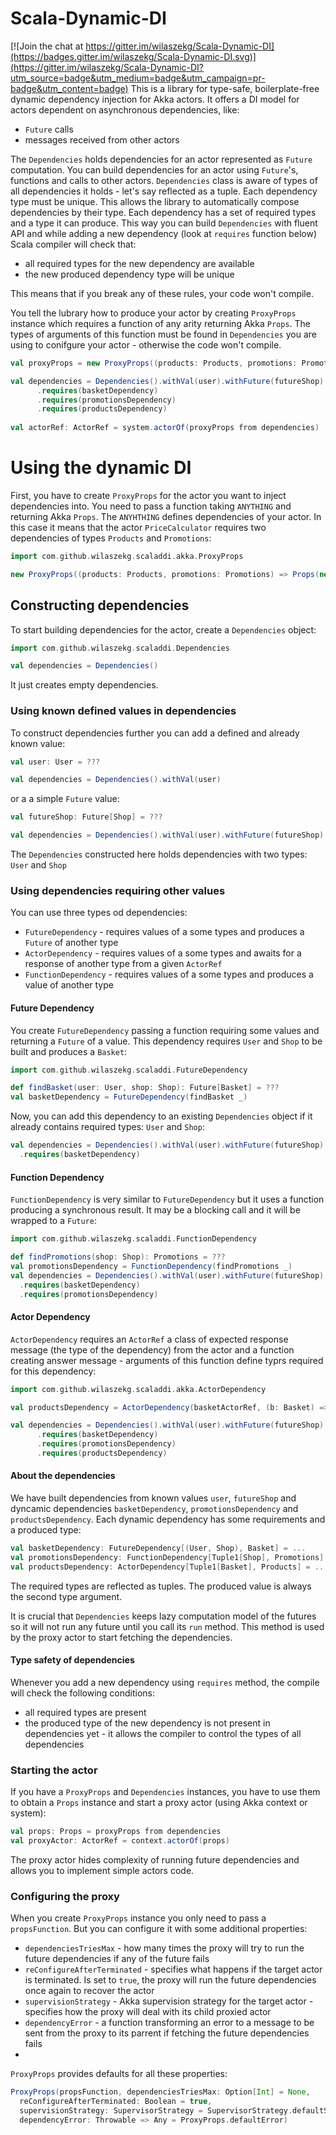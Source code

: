# Scala-Dynamic-DI

[![Join the chat at https://gitter.im/wilaszekg/Scala-Dynamic-DI](https://badges.gitter.im/wilaszekg/Scala-Dynamic-DI.svg)](https://gitter.im/wilaszekg/Scala-Dynamic-DI?utm_source=badge&utm_medium=badge&utm_campaign=pr-badge&utm_content=badge)
This is a library for type-safe, boilerplate-free dynamic dependency injection for Akka actors. It offers a DI model for actors dependent on asynchronous dependencies, like:
* `Future` calls
* messages received from other actors

The `Dependencies` holds dependencies for an actor represented as `Future` computation. You can build dependencies for an actor using `Future`'s, functions and calls to other actors. `Dependencies` class is aware of types of all dependencies it holds - let's say reflected as a tuple. Each dependency type must be unique. This allows the library to automatically compose dependencies by their type. Each dependency has a set of required types and a type it can produce. This way you can build `Dependencies` with fluent API and while adding a new dependency (look at `requires` function below) Scala compiler will check that:
* all required types for the new dependency are available
* the new produced dependency type will be unique

This means that if you break any of these rules, your code won't compile.

You tell the lubrary how to produce your actor by creating `ProxyProps` instance which requires a function of any arity returning Akka `Props`. The types of arguments of this function must be found in `Dependencies` you are using to conifgure your actor - otherwise the code won't compile.

```scala
val proxyProps = new ProxyProps((products: Products, promotions: Promotions) => Props(new PriceCalculator(products, promotions)))

val dependencies = Dependencies().withVal(user).withFuture(futureShop)
      .requires(basketDependency)
      .requires(promotionsDependency)
      .requires(productsDependency)
      
val actorRef: ActorRef = system.actorOf(proxyProps from dependencies)
```

# Using the dynamic DI

First, you have to create `ProxyProps` for the actor you want to inject dependencies into. You need to pass a function taking `ANYTHING` and returning Akka `Props`. The `ANYHTHING` defines dependencies of your actor. In this case it means that the actor `PriceCalculator` requires two dependencies of types `Products` and `Promotions`:
```scala
import com.github.wilaszekg.scaladdi.akka.ProxyProps

new ProxyProps((products: Products, promotions: Promotions) => Props(new PriceCalculator(products, promotions)))
```

## Constructing dependencies
To start building dependencies for the actor, create a `Dependencies` object:
```scala
import com.github.wilaszekg.scaladdi.Dependencies

val dependencies = Dependencies()
```
It just creates empty dependencies.

### Using known defined values in dependencies
To construct dependencies further you can add a defined and already known value:
```scala
val user: User = ???

val dependencies = Dependencies().withVal(user)
```
or a a simple `Future` value:
```scala
val futureShop: Future[Shop] = ???

val dependencies = Dependencies().withVal(user).withFuture(futureShop)
```
The `Dependencies` constructed here holds dependencies with two types: `User` and `Shop`

### Using dependencies requiring other values
You can use three types od dependencies:
* `FutureDependency` - requires values of a some types and produces a `Future` of another type 
* `ActorDependency` - requires values of a some types and awaits for a response of another type from a given `ActorRef` 
* `FunctionDependency` - requires values of a some types and produces a value of another type 

#### Future Dependency
You create `FutureDependency` passing a function requiring some values and returning a `Future` of a value. This dependency requires `User` and `Shop` to be built and produces a `Basket`:

```scala
import com.github.wilaszekg.scaladdi.FutureDependency

def findBasket(user: User, shop: Shop): Future[Basket] = ???
val basketDependency = FutureDependency(findBasket _)
```
Now, you can add this dependency to an existing `Dependencies` object if it already contains required types: `User` and `Shop`:
```scala
val dependencies = Dependencies().withVal(user).withFuture(futureShop)
  .requires(basketDependency)
```

#### Function Dependency
`FunctionDependency` is very similar to `FutureDependency` but it uses a function producing a synchronous result. It may be a blocking call and it will be wrapped to a `Future`:
```scala
import com.github.wilaszekg.scaladdi.FunctionDependency

def findPromotions(shop: Shop): Promotions = ???
val promotionsDependency = FunctionDependency(findPromotions _)
val dependencies = Dependencies().withVal(user).withFuture(futureShop)
  .requires(basketDependency)
  .requires(promotionsDependency)
```

#### Actor Dependency
`ActorDependency` requires an `ActorRef` a class of expected response message (the type of the dependency) from the actor and a function creating answer message - arguments of this function define typrs required for this dependency:
```scala
import com.github.wilaszekg.scaladdi.akka.ActorDependency

val productsDependency = ActorDependency(basketActorRef, (b: Basket) => AskForProducts(b), classOf[Products])

val dependencies = Dependencies().withVal(user).withFuture(futureShop)
      .requires(basketDependency)
      .requires(promotionsDependency)
      .requires(productsDependency)
```

#### About the dependencies
We have built dependencies from known values `user`, `futureShop` and dyncamic dependencies `basketDependency`, `promotionsDependency` and `productsDependency`. Each dynamic dependency has some requirements and a produced type:
```scala
val basketDependency: FutureDependency[(User, Shop), Basket] = ...
val promotionsDependency: FunctionDependency[Tuple1[Shop], Promotions] = ...
val productsDependency: ActorDependency[Tuple1[Basket], Products] = ...
```
The required types are reflected as tuples. The produced value is always the second type argument.

It is crucial that `Dependencies` keeps lazy computation model of the futures so it will not run any future until you call its `run` method. This method is used by the proxy actor to start fetching the dependencies.

#### Type safety of dependencies
Whenever you add a new dependency using `requires` method, the compile will check the following conditions:
* all required types are present
* the produced type of the new dependency is not present in dependencies yet - it allows the compiler to control the types of all dependencies

### Starting the actor
If you have a `ProxyProps` and `Dependencies` instances, you have to use them to obtain a `Props` instance and start a proxy actor (using Akka context or system):
```scala
val props: Props = proxyProps from dependencies
val proxyActor: ActorRef = context.actorOf(props)
```

The proxy actor hides complexity of running future dependencies and allows you to implement simple actors code.

### Configuring the proxy
When you create `ProxyProps` instance you only need to pass a `propsFunction`. But you can configure it with some additional properties:
* `dependenciesTriesMax` - how many times the proxy will try to run the future dependencies if any of the future fails
* `reConfigureAfterTerminated` - specifies what happens if the target actor is terminated. Is set to `true`, the proxy will run the future dependencies once again to recover the actor
* `supervisionStrategy` - Akka supervision strategy for the target actor - specifies how the proxy will deal with its child proxied actor
* `dependencyError` - a function transforming an error to a message to be sent from the proxy to its parrent if fetching the future dependencies fails
* 
`ProxyProps` provides defaults for all these properties:
```scala
ProxyProps(propsFunction, dependenciesTriesMax: Option[Int] = None,
  reConfigureAfterTerminated: Boolean = true,
  supervisionStrategy: SupervisorStrategy = SupervisorStrategy.defaultStrategy,
  dependencyError: Throwable => Any = ProxyProps.defaultError)
```
